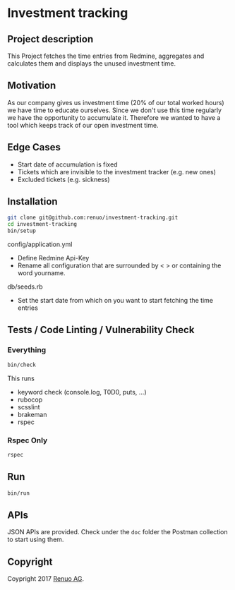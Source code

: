 # Investment tracking

## Project description

This Project fetches the time entries from Redmine, aggregates and calculates them and displays the unused investment time.

## Motivation

As our company gives us investment time (20% of our total worked hours) we have time to educate ourselves. 
Since we don't use this time regularly we have the opportunity to accumulate it. 
Therefore we wanted to have a tool which keeps track of our open investment time.

## Edge Cases

* Start date of accumulation is fixed
* Tickets which are invisible to the investment tracker (e.g. new ones)
* Excluded tickets (e.g. sickness)

## Installation

```sh
git clone git@github.com:renuo/investment-tracking.git
cd investment-tracking
bin/setup
```

config/application.yml

* Define Redmine Api-Key
* Rename all configuration that are surrounded by < > or containing the word yourname.

db/seeds.rb

* Set the start date from which on you want to start fetching the time entries

## Tests / Code Linting / Vulnerability Check

### Everything

```sh
bin/check
```

This runs

* keyword check (console.log, T0D0, puts, ...)
* rubocop
* scsslint
* brakeman
* rspec

### Rspec Only

```sh
rspec
```

## Run

```sh
bin/run
```

## APIs

JSON APIs are provided. Check under the `doc` folder  the Postman collection to start using them.

## Copyright

Coypright 2017 [Renuo AG](https://www.renuo.ch/).
